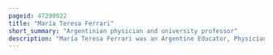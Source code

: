 ```yaml
---
pageid: 47290922
title: "María Teresa Ferrari"
short_summary: "Argentinian physician and university professor"
description: "María Teresa Ferrari was an Argentine Educator, Physician, and Women's Rights Activist. She was the first Female University Professor in Latin America and one of the first Women to teach Medicine. She was a pioneering Researcher in Women's Health studying the Use of Radiation Therapy rather than Surgery for uterine Tumors and developing a Vaginoscope that revolutionized Women's Health Care in Brazil. She opened the first Maternity Ward and gynecological Services at the Hospital militar central in buenos Aires in 1925 which provided the first Incubation Services in the Country."
---
```

